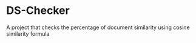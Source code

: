 # DS-Checker
A project that checks the percentage of document similarity using cosine similarity formula
